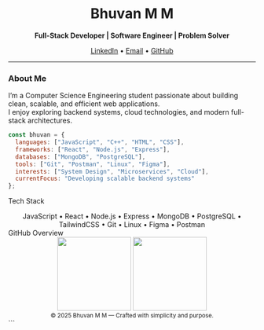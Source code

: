 <!-- Minimalist GitHub Profile README for Bhuvan M M -->

<div align="center">
  <h1>Bhuvan M M</h1>
  <p><strong>Full-Stack Developer | Software Engineer | Problem Solver</strong></p>

  <p>
    <a href="https://www.linkedin.com/in/bhuvan-m-m-6b370a259">LinkedIn</a> •
    <a href="mailto:bhuvanmm@icloud.com">Email</a> •
    <a href="https://github.com/bhuvanmm">GitHub</a>
  </p>
</div>

---

### About Me

I’m a Computer Science Engineering student passionate about building clean, scalable, and efficient web applications.  
I enjoy exploring backend systems, cloud technologies, and modern full-stack architectures.

```javascript
const bhuvan = {
  languages: ["JavaScript", "C++", "HTML", "CSS"],
  frameworks: ["React", "Node.js", "Express"],
  databases: ["MongoDB", "PostgreSQL"],
  tools: ["Git", "Postman", "Linux", "Figma"],
  interests: ["System Design", "Microservices", "Cloud"],
  currentFocus: "Developing scalable backend systems"
};
```

Tech Stack
<div align="center"> JavaScript • React • Node.js • Express • MongoDB • PostgreSQL • TailwindCSS • Git • Linux • Figma • Postman </div>
GitHub Overview
<div align="center"> <img src="https://github-readme-stats.vercel.app/api?username=bhuvanmm&show_icons=true&hide_title=true&hide_border=true&theme=transparent" height="150" /> <img src="https://github-readme-stats.vercel.app/api/top-langs/?username=bhuvanmm&layout=compact&hide_border=true&theme=transparent" height="150" /> </div>
<div align="center"> <sub>© 2025 Bhuvan M M — Crafted with simplicity and purpose.</sub> </div> ```
